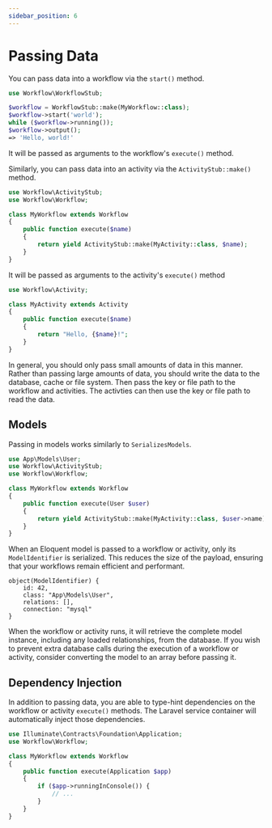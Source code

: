```yaml
---
sidebar_position: 6
---
```


# Passing Data

You can pass data into a workflow via the `start()` method.

```php
use Workflow\WorkflowStub;

$workflow = WorkflowStub::make(MyWorkflow::class);
$workflow->start('world');
while ($workflow->running());
$workflow->output();
=> 'Hello, world!'
```

It will be passed as arguments to the workflow's `execute()` method.

Similarly, you can pass data into an activity via the `ActivityStub::make()` method.

```php
use Workflow\ActivityStub;
use Workflow\Workflow;

class MyWorkflow extends Workflow
{
    public function execute($name)
    {
        return yield ActivityStub::make(MyActivity::class, $name);
    }
}
```

It will be passed as arguments to the activity's `execute()` method

```php
use Workflow\Activity;

class MyActivity extends Activity
{
    public function execute($name)
    {
        return "Hello, {$name}!";
    }
}
```

In general, you should only pass small amounts of data in this manner. Rather than passing large amounts of data, you should write the data to the database, cache or file system. Then pass the key or file path to the workflow and activities. The activties can then use the key or file path to read the data.

## Models

Passing in models works similarly to `SerializesModels`.

```php
use App\Models\User;
use Workflow\ActivityStub;
use Workflow\Workflow;

class MyWorkflow extends Workflow
{
    public function execute(User $user)
    {
        return yield ActivityStub::make(MyActivity::class, $user->name);
    }
}
```

When an Eloquent model is passed to a workflow or activity, only its `ModelIdentifier` is serialized. This reduces the size of the payload, ensuring that your workflows remain efficient and performant.

```
object(ModelIdentifier) {
    id: 42,
    class: "App\Models\User",
    relations: [],
    connection: "mysql"
}
```

When the workflow or activity runs, it will retrieve the complete model instance, including any loaded relationships, from the database. If you wish to prevent extra database calls during the execution of a workflow or activity, consider converting the model to an array before passing it.

## Dependency Injection

In addition to passing data, you are able to type-hint dependencies on the workflow or activity `execute()` methods. The Laravel service container will automatically inject those dependencies.

```php
use Illuminate\Contracts\Foundation\Application;
use Workflow\Workflow;

class MyWorkflow extends Workflow
{
    public function execute(Application $app)
    {
        if ($app->runningInConsole()) {
            // ...
        }
    }
}
```
